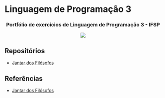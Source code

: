 # Linguagem de Programação 3

<h3 align="center">
Portfólio de exercícios de Linguagem de Programação 3 - IFSP
</h3>

<p align="center">
  <img src="https://media3.giphy.com/media/pbKm7MzxYIdIA/giphy.gif?cid=790b7611c481aa40592f00514b93936e56f744701fb2f716&rid=giphy.gif&ct=g"/>
<p>
  
## Repositórios
* [Jantar dos Filósofos](https://github.com/luluopa/LP3A5-atividades/tree/main/Jantar%20dos%20Filosofos/src/main/java/br/com/lp3a5/ifsp)

## Referências
* [Jantar dos Filósofos](https://www.baeldung.com/java-dining-philoshophers#:~:text=The%20Dining%20Philosophers%20problem%20is,computers%20accessing%20tape%20drive%20peripherals.)